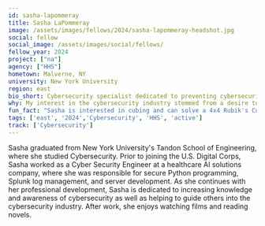 ```yaml
---
id: sasha-lapommeray
title: Sasha LaPommeray
image: /assets/images/fellows/2024/sasha-lapommeray-headshot.jpg
social: fellow
social_image: /assets/images/social/fellows/
fellow_year: 2024
project: ["na"]
agency: ["HHS"]
hometown: Malverne, NY
university: New York University
region: east
bio_short: Cybersecurity specialist dedicated to preventing cybersecurity attacks on a national scale
why: My interest in the cybersecurity industry stemmed from a desire to help prevent cybersecurity attacks on a national scale. USDC is instrumental in helping me to fulfill my dreams of utilizing my cybersecurity skills in a public service context.
fun_fact: "Sasha is interested in cubing and can solve a 4x4 Rubik's Cube."
tags: ['east', '2024','Cybersecurity', 'HHS', 'active']
track: ['Cybersecurity']
---
```


Sasha graduated from New York University's Tandon School of Engineering, where she studied Cybersecurity. Prior to joining the U.S. Digital Corps, Sasha worked as a Cyber Security Engineer at a healthcare AI solutions company, where she was responsible for secure Python programming, Splunk log management, and server development. 
As she continues with her professional development, Sasha is dedicated to increasing knowledge and awareness of cybersecurity as well as helping to guide others into the cybersecurity industry. After work, she enjoys watching films and reading novels. 